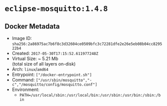 # `eclipse-mosquitto:1.4.8`

## Docker Metadata

- Image ID: `sha256:2a86975ac7b6f8c3d32604ce0509bfc3c72281dfe2e26e5eb08b04cc829522b4`
- Created: `2017-05-30T17:15:52.611977248Z`
- Virtual Size: ~ 5.21 Mb  
  (total size of all layers on-disk)
- Arch: `linux`/`amd64`
- Entrypoint: `["/docker-entrypoint.sh"]`
- Command: `["/usr/sbin/mosquitto","-c","/mosquitto/config/mosquitto.conf"]`
- Environment:
  - `PATH=/usr/local/sbin:/usr/local/bin:/usr/sbin:/usr/bin:/sbin:/bin`
